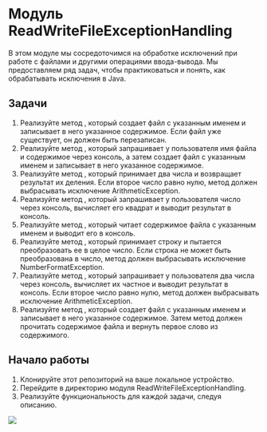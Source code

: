 # Модуль ReadWriteFileExceptionHandling

В этом модуле мы сосредоточимся на обработке исключений при работе с файлами и другими операциями ввода-вывода. Мы предоставляем ряд задач, чтобы практиковаться и понять, как обрабатывать исключения в Java.

## Задачи

1. Реализуйте метод , который создает файл с указанным именем и записывает в него указанное содержимое. Если файл уже существует, он должен быть перезаписан.
2. Реализуйте метод , который запрашивает у пользователя имя файла и содержимое через консоль, а затем создает файл с указанным именем и записывает в него указанное содержимое.
3. Реализуйте метод , который принимает два числа и возвращает результат их деления. Если второе число равно нулю, метод должен выбрасывать исключение ArithmeticException.
4. Реализуйте метод , который запрашивает у пользователя число через консоль, вычисляет его квадрат и выводит результат в консоль.
5. Реализуйте метод , который читает содержимое файла с указанным именем и выводит его в консоль.
6. Реализуйте метод , который принимает строку и пытается преобразовать ее в целое число. Если строка не может быть преобразована в число, метод должен выбрасывать исключение NumberFormatException.
7. Реализуйте метод , который запрашивает у пользователя два числа через консоль, вычисляет их частное и выводит результат в консоль. Если второе число равно нулю, метод должен выбрасывать исключение ArithmeticException.
8. Реализуйте метод , который создает файл с указанным именем и записывает в него указанное содержимое. Затем метод должен прочитать содержимое файла и вернуть первое слово из содержимого.

## Начало работы

1. Клонируйте этот репозиторий на ваше локальное устройство.
2. Перейдите в директорию модуля ReadWriteFileExceptionHandling.
3. Реализуйте функциональность для каждой задачи, следуя описанию.

  ![](../../../materials/core-3-io.png)